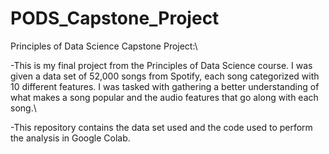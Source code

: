 # PODS_Capstone_Project
Principles of Data Science Capstone Project:\

-This is my final project from the Principles of Data Science course. I was given a data set of 52,000 songs from Spotify, each song categorized with 10 different features. I was tasked with gathering a better understanding of what makes a song popular and the audio features that go along with each song.\

-This repository contains the data set used and the code used to perform the analysis in Google Colab. 
